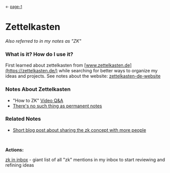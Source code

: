 <small>← [page-1](../page-1.md)</small>

# Zettelkasten
*Also referred to in my notes as "ZK"*

### What is it? How do I use it?

First learned about zettelkasten from [www.zettelkasten.de](https://zettelkasten.de/) while searching for better ways to organize my ideas and projects. See notes about the website: [zettelkasten-de-website](zettelkasten-de-website.md)


### Notes About Zettelkasten
- "How to ZK" [Video Q&A](videos-on-how-to-zk)
- [There's no such thing as permanent notes](zettelkasten-not-permanent-notes)

### Related Notes
- [Short blog post about sharing the zk concept with more people](show-people-zettelkasten-via-job-site)

<br>

**Actions:**

[zk in inbox](../zk-sgs/zk%20in%20inbox.md) - giant list of all "zk" mentions in my inbox to start reviewing and refining ideas


